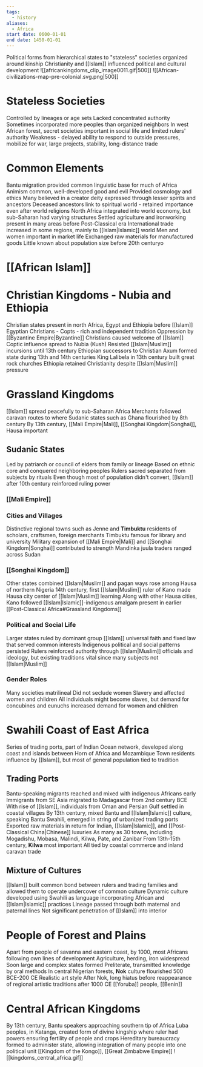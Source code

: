 ```yaml
---
tags:
  - history
aliases:
  - Africa
start date: 0600-01-01
end date: 1450-01-01
---
```

Political forms from hierarchical states to "stateless" societies organized around kinship
Christianity and [[Islam]] influenced political and cultural development
![[africankingdoms_clip_image0011.gif|500]]
![[African-civilizations-map-pre-colonial.svg.png|500]]
# Stateless Societies
Controlled by lineages or age sets
Lacked concentrated authority
Sometimes incorporated more peoples than organized neighbors
In west African forest, secret societies important in social life and limited rulers' authority
Weakness - delayed ability to respond to outside pressures, mobilize for war, large projects, stability, long-distance trade
# Common Elements
Bantu migration provided common linguistic base for much of Africa
Animism common, well-developed good and evil
Provided cosmology and ethics
Many believed in a creator deity expressed through lesser spirits and ancestors
Deceased ancestors link to spiritual world - retained importance even after world religions
North Africa integrated into world economy, but sub-Saharan had varying structures
Settled agriculture and ironworking present in many areas before Post-Classical era
International trade increased in some regions, mainly to [[Islam|Islamic]] world
Men and women important in market life
Exchanged raw materials for manufactured goods
Little known about population size before 20th centuryo
# [[African Islam]]
# Christian Kingdoms - Nubia and Ethiopia
Christian states present in north Africa, Egypt and Ethiopia before [[Islam]]
Egyptian Christians - Copts - rich and independent tradition
Oppression by [[Byzantine Empire|Byzantine]] Christians caused welcome of [[Islam]]
Coptic influence spread to Nubia (Kush)
Resisted [[Islam|Muslim]] incursions until 13th century
Ethiopian successors to Christian Axum formed state during 13th and 14th centuries
King Lalibela in 13th century built great rock churches
Ethiopia retained Christianity despite [[Islam|Muslim]] pressure
# Grassland Kingdoms
[[Islam]] spread peacefully to sub-Saharan Africa
Merchants followed caravan routes to where Sudanic states such as Ghana flourished by 8th century
By 13th century, [[Mali Empire|Mali]], [[Songhai Kingdom|Songhai]], Hausa important
## Sudanic States
Led by patriarch or council of elders from family or lineage
Based on ethnic core and conquered neighboring peoples
Rulers sacred separated from subjects by rituals
Even though most of population didn't convert, [[Islam]] after 10th century reinforced ruling power
### [[Mali Empire]]
### Cities and Villages
Distinctive regional towns such as Jenne and **Timbuktu** residents of scholars, craftsmen, foreign merchants
Timbuktu famous for library and university
Military expansion of [[Mali Empire|Mali]] and [[Songhai Kingdom|Songhai]] contributed to strength
Mandinka juula traders ranged across Sudan
### [[Songhai Kingdom]]
Other states combined [[Islam|Muslim]] and pagan ways rose among Hausa of northern Nigeria
14th century, first [[Islam|Muslim]] ruler of Kano made Hausa city center of [[Islam|Muslim]] learning
Along with other Hausa cities, Kano followed [[Islam|Islamic]]-indigenous amalgam present in earlier [[Post-Classical Africa#Grassland Kingdoms]]
### Political and Social Life
Larger states ruled by dominant group
[[Islam]] universal faith and fixed law that served common interests
Indigenous political and social patterns persisted
Rulers reinforced authority through [[Islam|Muslim]] officials and ideology, but existing traditions vital since many subjects not [[Islam|Muslim]]
### Gender Roles
Many societies matrilineal
Did not seclude women
Slavery and affected women and children
All individuals might become slaves, but demand for concubines and eunuchs increased demand for women and children
# Swahili Coast of East Africa
Series of trading ports, part of Indian Ocean network, developed along coast and islands between Horn of Africa and Mozambique
Town residents influence by [[Islam]], but most of general population tied to tradition
## Trading Ports
Bantu-speaking migrants reached and mixed with indigenous Africans early 
Immigrants from SE Asia migrated to Madagascar from 2nd century BCE
With rise of [[Islam]], individuals from Oman and Persian Gulf settled in coastal villages
By 13th century, mixed Bantu and [[Islam|Islamic]] culture, speaking Bantu Swahili, emerged in string of urbanized trading ports
Exported raw materials in return for Indian, [[Islam|Islamic]], and [[Post-Classical China|Chinese]] luxuries
As many as 30 towns, including Mogadishu, Mobasa, Malindi, Kilwa, Pate, and Zanibar
From 13th-15th century, **Kilwa** most important
All tied by coastal commerce and inland caravan trade
## Mixture of Cultures
[[Islam]] built common bond between rulers and trading families and allowed them to operate undercover of common culture
Dynamic culture developed using Swahili as language incorporating African and [[Islam|Islamic]] practices
Lineage passed through both maternal and paternal lines
Not significant penetration of [[Islam]] into interior
# People of Forest and Plains
Apart from people of savanna and eastern coast, by 1000, most Africans following own lines of development
Agriculture, herding, iron widespread
Soon large and complex states formed
Preliterate, transmitted knowledge by oral methods
In central Nigerian forests, **Nok** culture flourished 500 BCE-200 CE
Realistic art style
After Nok, long hiatus before reappearance of regional artistic traditions after 1000 CE
[[Yoruba]] people, [[Benin]]
# Central African Kingdoms
By 13th century, Bantu speakers approaching southern tip of Africa
Luba peoples, in Katanga, created form of divine kingship where ruler had powers ensuring fertility of people and crops
Hereditary bureaucracy formed to administer state, allowing integration of many people into one political unit
[[Kingdom of the Kongo]], [[Great Zimbabwe Empire]]
![[kingdoms_central_africa.gif]]
